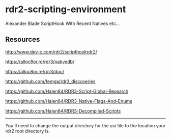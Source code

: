 # rdr2-scripting-environment

Alexander Blade ScriptHook With Recent Natives etc...

Resources
------------------------------------------------------------------------------------------------

http://www.dev-c.com/rdr2/scripthookrdr2/

https://alloc8or.re/rdr3/nativedb/

https://alloc8or.re/rdr3/doc/

https://github.com/femga/rdr3_discoveries

https://github.com/Halen84/RDR3-Script-Global-Research

https://github.com/Halen84/RDR3-Native-Flags-And-Enums

https://github.com/Halen84/RDR3-Decompiled-Scripts

----------------------------------------------------------------------------------------------------------

You'll need to change the output directory for the asi file to the location your rdr2 root directory is.

